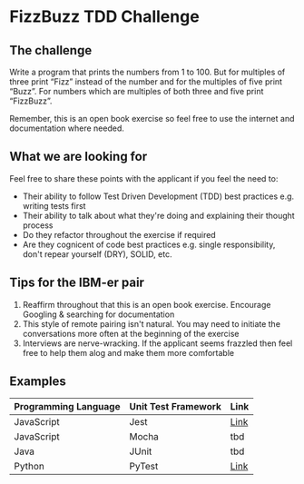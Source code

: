 # FizzBuzz TDD Challenge

## The challenge

Write a program that prints the numbers from 1 to 100. But for multiples of three print “Fizz” instead of the number and for the multiples of five print “Buzz”. For numbers which are multiples of both three and five print “FizzBuzz”.

Remember, this is an open book exercise so feel free to use the internet and documentation where needed.

## What we are looking for

Feel free to share these points with the applicant if you feel the need to:

- Their ability to follow Test Driven Development (TDD) best practices e.g. writing tests first
- Their ability to talk about what they're doing and explaining their thought process
- Do they refactor throughout the exercise if required
- Are they cognicent of code best practices e.g. single responsibility, don't repear yourself (DRY), SOLID, etc.

## Tips for the IBM-er pair

1. Reaffirm throughout that this is an open book exercise. Encourage Googling & searching for documentation
2. This style of remote pairing isn't natural. You may need to initiate the conversations more often at the beginning of the exercise
3. Interviews are nerve-wracking. If the applicant seems frazzled then feel free to help them alog and make them more comfortable

## Examples

| Programming Language | Unit Test Framework | Link |
| :------------------- | :------------------ | :--- |
| JavaScript           | Jest                | [Link](./javascript-jest)  |
| JavaScript           | Mocha               | tbd  |
| Java                 | JUnit               | tbd  |
| Python               | PyTest              | [Link](./python-pytest) |
